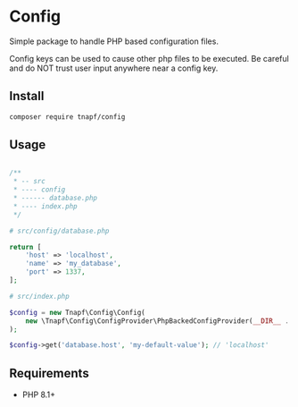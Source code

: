 # Config

Simple package to handle PHP based configuration files.

Config keys can be used to cause other php files to be executed. Be careful and do NOT trust user input anywhere near a config key.

## Install

```sh
composer require tnapf/config
```

## Usage

```php

/**
 * -- src
 * ---- config
 * ------ database.php
 * ---- index.php
 */

# src/config/database.php

return [
    'host' => 'localhost',
    'name' => 'my_database',
    'port' => 1337,
];

# src/index.php

$config = new Tnapf\Config\Config(
    new \Tnapf\Config\ConfigProvider\PhpBackedConfigProvider(__DIR__ . '/config')
);

$config->get('database.host', 'my-default-value'); // 'localhost'
```

## Requirements

- PHP 8.1+
